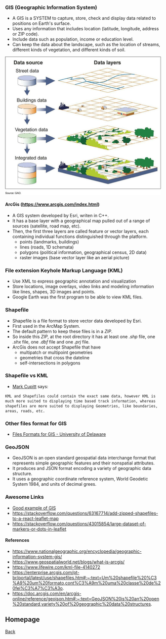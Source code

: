 ### GIS (Geographic Information System)

* A GIS is a SYSTEM to capture, store, check and display data related to positions on Earth's surface.
* Uses any information that includes location (latitude, longitude, address or ZIP code).
* Include data such as population, income or education level.
* Can keep the data about the landscape, such as the location of streams, different kinds of vegetation, and different kinds of soil.
 
<img src="./image/GIS.jpg" >

#### ArcGis (https://www.arcgis.com/index.html)
* A GIS system developed by Esri, writen in C++.
* It has a base layer with a geographical map pulled out of a range of sources (satellite, road map, etc).
* Then, the first three layers are called feature or vector layers, each containing individual functions distinguished through the platform.
    * points (landmarks, buildings)
    * lines (roads, 1D schemata)
    * polygons (political information, geographical census, 2D data)
    * raster images (base vector layer like an aerial picture)

### File extension Keyhole Markup Language (KML)

* Use XML to express geographic annotation and visualization
* Store locations, image overlays, video links and modeling information like lines, shapes, 3D images and points.
* Google Earth was the first program to be able to view KML files.

### Shapefile

* Shapefile is a file format to store vector data developed by Esri.
* First used in the ArcMap System.
* The default pattern to keep these files is in a *ZIP*.
* So inside this *ZIP*, at the root directory it has at least one *.shp* file, one *.shx* file, one *.dbf* file and one *.prj* file.
* ArcGis does not accept Shapefile that have
    * multipatch or multipoint geometries
    * geometries that cross the dateline
    * self-intersections in polygons

### Shapefile vs KML

* [Mark Cupitt](https://gis.stackexchange.com/users/17846/mark-cupitt) says:

```
KML and Shapefiles could contain the exact same data, however KML is much more suited to displaying time based track information, whereas shapefiles are more suited to displaying Geometries, like boundaries, areas, roads, etc.
```

### Other files format for GIS

* [Files Formats for GIS - University of Delaware](https://sites.udel.edu/gis/file-formats-for-gis/)


### GeoJSON

* GeoJSON is an open standard geospatial data interchange format that represents simple geographic features and their nonspatial attributes.
* It produces and JSON format encoding a variety of geographic data structure.
* It uses a geographic coordinate reference system, World Geodetic System 1984, and units of decimal grees.

### Awesome Links

* [Good example of GIS](https://learngis.maps.arcgis.com/apps/View/index.html?appid=c38aaa416d984250870bffa33b5f91ee)
* https://stackoverflow.com/questions/63167714/add-zipped-shapefiles-to-a-react-leaflet-map
* https://stackoverflow.com/questions/43015854/large-dataset-of-markers-or-dots-in-leaflet

#### References

* https://www.nationalgeographic.org/encyclopedia/geographic-information-system-gis/
* https://www.geospatialworld.net/blogs/what-is-arcgis/
* https://www.lifewire.com/kml-file-4140272
* https://enterprise.arcgis.com/pt-br/portal/latest/use/shapefiles.htm#:~:text=Um%20shapefile%20%C3%A9%20um%20formato,cont%C3%A9m%20uma%20classe%20de%20fei%C3%A7%C3%A3o.
* https://doc.arcgis.com/en/arcgis-online/reference/geojson.htm#:~:text=GeoJSON%20is%20an%20open%20standard,variety%20of%20geographic%20data%20structures.

## Homepage

[Back](../README.md)